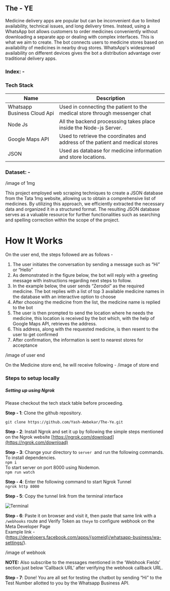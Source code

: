 
## The - YE  

Medicine delivery apps are popular but can be inconvenient due to limited availability, technical issues, and long delivery times. Instead, using a WhatsApp bot allows customers to order medicines conveniently without downloading a separate app or dealing with complex interfaces. This is what we aim to create. The bot connects users to medicine stores based on availability of medicines in nearby drug stores. WhatsApp's widespread availability on different devices gives the bot a distribution advantage over traditional delivery apps.

  
### Index: -  



### Tech Stack 

| Name            | Description                                                                                               |
| --------------- | --------------------------------------------------------------------------------------------------------- |
| Whatsapp Business Cloud Api    | Used in connecting the patient to the medical store through messenger chat                               |
| Node Js           | All the backend processsing takes place inside the Node-js Server. |
| Google Maps API          | Used to retrieve the coordinates and address of the patient and medical stores                 |
| JSON | Used as database for medicine information and store locations.                        |

### Dataset: -
/image of 1mg

This project employed web scraping techniques to create a JSON database from the Tata 1mg website, allowing us to obtain a comprehensive list of medicines. By utilizing this approach, we efficiently extracted the necessary data and organized it in a structured format. The resulting JSON database serves as a valuable resource for further functionalities such as searching and spelling correction within the scope of the project.

  

# How It Works

On the user end, the steps followed are as follows - 

1. The user initiates the conversation by sending a message such as “Hi” or “Hello”
2. As demonstrated in the figure below, the bot will reply with a greeting message with instructions regarding next steps to follow.
3. In the example below, the user sends “Zerodol” as the required medicine. The bot replies with a list of top 3 available medicine names in the database with an interactive option to choose
4. After choosing the medicine from the list, the medicine name is replied to the bot
5. The user is then prompted to send the location where he needs the medicine, this location is received by the bot which, with the help of Google Maps API, retrieves the address.
6. This address, along with the requested medicine, is then resent to the user to get confirmed
7. After confirmation, the information is sent to nearest stores for acceptance

/image of user end

On the Medicine store end, he will receive following - 
/image of store end

### Steps to setup locally
##### Setting up using Ngrok

Please checkout the tech stack table before proceeding.  
  
**Step - 1**: Clone the github repository.  
```
git clone https://github.com/Yash-Ambekar/The-Ye.git
```  
  
**Step - 2**: Install Ngrok and set it up by following the simple steps mentioned on the Ngrok website [https://ngrok.com/download](https://ngrok.com/download)

**Step - 3**: Change your directory to ```server```  and run the following commands.  
To install dependencies.  
```npm i ```  
To start server on port 8000 using Nodemon.  
```npm run watch```  
  
**Step - 4**: Enter the following command to start Ngrok Tunnel  
```ngrok http 8000```  

**Step - 5**: Copy the tunnel link from the terminal interface  

![Terminal](Images/ngrok-terminal.png)

**Step - 6**: Paste it on browser and visit it, then paste that same link with a ```/webhooks``` route and Verify Token as ```theye``` to configure webhook on the Meta Developer Page  
Example link -  
(https://developers.facebook.com/apps/{someid}/whatsapp-business/wa-settings/).  
  
/image of webhook

**NOTE:** Also subscribe to the messages mentioned in the ‘Webhook Fields’ section just below ‘Callback URL’ after verifying the webhook callback URL.

**Step - 7**: Done! You are all set for testing the chatbot by sending “Hi” to the Test Number allotted to you by the Whatsapp Business API.
